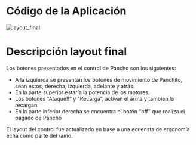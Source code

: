 # Código de la Aplicación

![layout_final](https://github.com/JavieraTGrey/PanchitoHub/assets/111334548/6a350a36-b89e-4fd2-a90f-38868bfe981a)

# Descripción layout final
Los botones presentados en el control de Pancho son los siguientes: 
- A la izquierda se presentan los botones de movimiento de Panchito, sean
estos, derecha, izquierda, adelante y atrás.
- En la parte superior estaría la potencia de los motores.
- Los botones “Ataque!!” y "Recarga”, activan el arma y también la recargan.
- En la parte inferior derecha se encuentra el botón "off" que realiza el pagado de Pancho

El layout del control fue actualizado en base a una ecuensta de ergonomía echa como parte del ramo.

